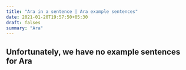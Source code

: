 ```yaml
---
title: "Ara in a sentence | Ara example sentences"
date: 2021-01-20T19:57:50+05:30
draft: falses
summary: "Ara"
---
```

## Unfortunately, we have no example sentences for Ara                 
